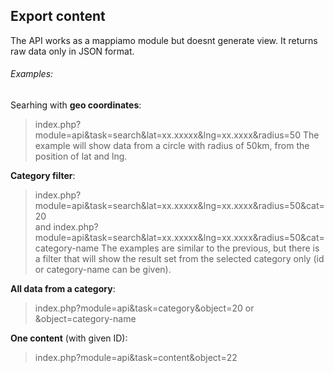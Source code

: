 ## Export content

The API works as a mappiamo module but doesnt generate view. 
It returns raw data only in JSON format.
  
###### Examples:

Searhing with **geo coordinates**: 
> index.php?module=api&task=search&lat=xx.xxxxx&lng=xx.xxxx&radius=50 
The example will show data from a circle with radius of 50km, from the position of lat and lng.
  
**Category filter**: 
> index.php?module=api&task=search&lat=xx.xxxxx&lng=xx.xxxx&radius=50&cat=20  
and
> index.php?module=api&task=search&lat=xx.xxxxx&lng=xx.xxxx&radius=50&cat=category-name 
The examples are similar to the previous, but there is a filter that will show the result set from the selected category only (id or category-name can be given).

**All data from a category**: 
> index.php?module=api&task=category&object=20 or &object=category-name

**One content** (with given ID): 
> index.php?module=api&task=content&object=22
  
